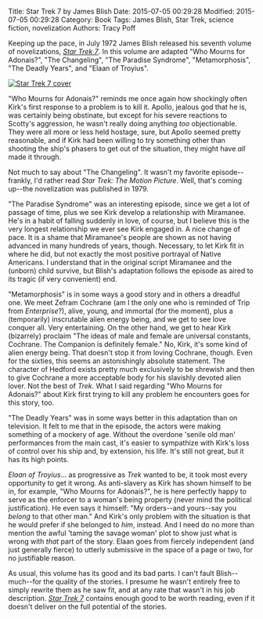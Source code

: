 Title: Star Trek 7 by James Blish
Date: 2015-07-05 00:29:28
Modified: 2015-07-05 00:29:28
Category: Book
Tags: James Blish, Star Trek, science fiction, novelization
Authors: Tracy Poff

Keeping up the pace, in July 1972 James Blish released his seventh volume of novelizations, [*Star Trek 7*][trek7amzn]. In this volume are adapted "Who Mourns for Adonais?", "The Changeling", "The Paradise Syndrome", "Metamorphosis", "The Deadly Years", and "Elaan of Troyius".

[![Star Trek 7 cover]({filename}images/star-trek-7-cover.jpg)][trek7amzn]

"Who Mourns for Adonais?" reminds me once again how shockingly often Kirk's first response to a problem is to kill it. Apollo, jealous god that he is, was certainly being obstinate, but except for his severe reactions to Scotty's aggression, he wasn't really doing anything *too* objectionable. They were all more or less held hostage, sure, but Apollo seemed pretty reasonable, and if Kirk had been willing to try something other than shooting the ship's phasers to get out of the situation, they might have *all* made it through.

Not much to say about "The Changeling". It wasn't my favorite episode--frankly, I'd rather read *Star Trek: The Motion Picture*. Well, that's coming up--the novelization was published in 1979.

"The Paradise Syndrome" was an interesting episode, since we get a lot of passage of time, plus we see Kirk develop a relationship with Miramanee. He's in a habit of falling suddenly in love, of course, but I believe this is the very longest relationship we ever see Kirk engaged in. A nice change of pace. It is a shame that Miramanee's people are shown as not having advanced in many hundreds of years, though. Necessary, to let Kirk fit in where he did, but not exactly the most positive portrayal of Native Americans. I understand that in the original script Miramanee and the (unborn) child survive, but Blish's adaptation follows the episode as aired to its tragic (if very convenient) end.

"Metamorphosis" is in some ways a good story and in others a dreadful one. We meet Zefram Cochrane (am I the only one who is reminded of Trip from *Enterprise*?), alive, young, and immortal (for the moment), plus a (temporarily) inscrutable alien energy being, and we get to see love conquer all. Very entertaining. On the other hand, we get to hear Kirk (bizarrely) proclaim "The ideas of male and female are universal constants, Cochrane. The Companion is definitely female." No, Kirk, it's some kind of alien energy being. That doesn't stop it from loving Cochrane, though. Even for the sixties, this seems an astonishingly absolute statement. The character of Hedford exists pretty much exclusively to be shrewish and then to give Cochrane a more acceptable body for his slavishly devoted alien lover. Not the best of *Trek*. What I said regarding "Who Mourns for Adonais?" about Kirk first trying to kill any problem he encounters goes for this story, too.

"The Deadly Years" was in some ways better in this adaptation than on television. It felt to me that in the episode, the actors were making something of a mockery of age. Without the overdone 'senile old man' performances from the main cast, it's easier to sympathize with Kirk's loss of control over his ship and, by extension, his life. It's still not great, but it has its high points.

*Elaan of Troyius*... as progressive as *Trek* wanted to be, it took most every opportunity to get it wrong. As anti-slavery as Kirk has shown himself to be in, for example, "Who Mourns for Adonais?", he is here perfectly happy to serve as the enforcer to a woman's being property (never mind the political justification). He even says it himself: "My orders--and yours--say you *belong* to that other man." And Kirk's only problem with the situation is that he would prefer if she belonged to *him*, instead. And I need do no more than mention the awful 'taming the savage woman' plot to show just what is wrong with *that* part of the story. Elaan goes from fiercely independent (and just generally fierce) to utterly submissive in the space of a page or two, for no justifiable reason.

As usual, this volume has its good and its bad parts. I can't fault Blish--much--for the quality of the stories. I presume he wasn't entirely free to simply rewrite them as he saw fit, and at any rate that wasn't in his job description. [*Star Trek 7*][trek7amzn] contains enough good to be worth reading, even if it doesn't deliver on the full potential of the stories.

[trek7amzn]: http://amzn.to/1dFpfSU
